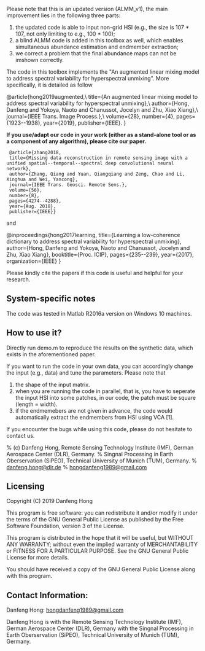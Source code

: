Please note that this is an updated version (ALMM_v1), the main improvement lies in the following three parts:
1) the updated code is able to input non-grid HSI (e.g., the size is 107 * 107, not only limiting to e.g., 100 * 100);
2) a blind ALMM code is added in this toolbox as well, which enables simultaneous abundance estimation and endmember extraction;
3) we correct a problem that the final abundance maps can not be imshown correctly.


The code in this toolbox implements the "An augmented linear mixing model to address spectral variability for hyperspectral unmixing".
More specifically, it is detailed as follow

@article{hong2019augmented,\\
  title={An augmented linear mixing model to address spectral variability for hyperspectral unmixing},\\
  author={Hong, Danfeng and Yokoya, Naoto and Chanussot, Jocelyn and Zhu, Xiao Xiang},\\
  journal={IEEE Trans. Image Process.},\\
  volume={28},
  number={4},
  pages={1923--1938},
  year={2019},
  publisher={IEEE}.
}

**If you use/adapt our code in your work (either as a stand-alone tool or as a component of any algorithm),
please cite our paper.**

     @article{zhang2018,
     title={Missing data reconstruction in remote sensing image with a unified spatial--temporal--spectral deep convolutional neural network},
     author={Zhang, Qiang and Yuan, Qiangqiang and Zeng, Chao and Li, Xinghua and Wei, Yancong},
     journal={IEEE Trans. Geosci. Remote Sens.},
     volume={56},
     number={8},
     pages={4274--4288},
     year={Aug. 2018},
     publisher={IEEE}}
     
and

@inproceedings{hong2017learning,
  title={Learning a low-coherence dictionary to address spectral variability for hyperspectral unmixing},
  author={Hong, Danfeng and Yokoya, Naoto and Chanussot, Jocelyn and Zhu, Xiao Xiang},
  booktitle={Proc. ICIP},
  pages={235--239},
  year={2017},
  organization={IEEE}
}

Please kindly cite the papers if this code is useful and helpful for your research.

System-specific notes
---------------------
The code was tested in Matlab R2016a version on Windows 10 machines.

How to use it?
---------------------

Directly run demo.m to reproduce the results on the synthetic data, which exists in the aforementioned paper.

If you want to run the code in your own data, you can accordingly change the input (e.g., data) and tune the parameters.
Please note that 
1) the shape of the input matrix.
2) when you are running the code in parallel, that is, you have to seperate the input HSI into some patches,
in our code, the patch must be square (length = width).
3) if the endmemebers are not given in advance, the code would automatically extract the endmembers from HSI using VCA [1].

If you encounter the bugs while using this code, please do not hesitate to contact us.
 
% (c) Danfeng Hong, Remote Sensing Technology Institute (IMF), German Aerospace Center (DLR), Germany.
%                   Singnal Processing in Earth Oberservation (SiPEO), Technical University of Munich (TUM), Germany. 
%     danfeng.hong@dlr.de
%     hongdanfeng1989@gmail.com

Licensing
---------

Copyright (C) 2019 Danfeng Hong

This program is free software: you can redistribute it and/or modify it under the terms of the GNU General Public License as published by the Free Software Foundation, version 3 of the License.

This program is distributed in the hope that it will be useful, but WITHOUT ANY WARRANTY; without even the implied warranty of MERCHANTABILITY or FITNESS FOR A PARTICULAR PURPOSE. See the GNU General Public License for more details.

You should have received a copy of the GNU General Public License along with this program.

Contact Information:
--------------------

Danfeng Hong: hongdanfeng1989@gmail.com

Danfeng Hong is with the Remote Sensing Technology Institute (IMF), German Aerospace Center (DLR), Germany
                with the Singnal Processing in Earth Oberservation (SiPEO), Technical University of Munich (TUM), Germany. 
